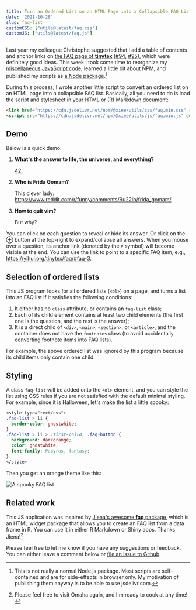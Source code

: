 ```yaml
---
title: Turn an Ordered List on an HTML Page into a Collapsible FAQ List
date: '2021-10-28'
slug: faq-list
customCSS: ["utils@latest/faq.css"]
customJS: ["utils@latest/faq.js"]
---
```


Last year my colleague Christophe suggested that I add a table of contents and
anchor links on [the FAQ page of **tinytex**](https://yihui.org/tinytex/faq/)
([#94](https://github.com/yihui/yihui.org/issues/94),
[#95](https://github.com/yihui/yihui.org/issues/95)), which were definitely good
ideas. This week I took some time to reorganize my [miscellaneous JavaScript
code](https://github.com/yihui/misc.js), learned a little bit about NPM, and
published my scripts as [a Node
package](https://www.npmjs.com/package/@xiee/utils).[^1]

[^1]: This is not really a normal Node.js package. Most scripts are
    self-contained and are for side-effects in browser only. My motivation of
    publishing them anyway is to be able to use jsdelivr.com.

During this process, I wrote another little script to convert an ordered list on
an HTML page into a collapsible FAQ list. Basically, all you need to do is load
the script and stylesheet in your HTML or (R) Markdown document:

``` html
<link href="https://cdn.jsdelivr.net/npm/@xiee/utils/css/faq.min.css" rel="stylesheet">
<script src="https://cdn.jsdelivr.net/npm/@xiee/utils/js/faq.min.js" defer></script>
```

## Demo

Below is a quick demo:

1.  **What's the answer to life, the universe, and everything?**

    [42.](https://en.wikipedia.org/wiki/42_(number)#The_Hitchhiker's_Guide_to_the_Galaxy)

2.  **Who is Frida Gomam?**

    This clever lady:
    <https://www.reddit.com/r/funny/comments/9u22lb/frida_gomam/>

3.  **How to quit vim?**

    But why?

You can click on each question to reveal or hide its answer. Or click on the ⊕
button at the top-right to expand/collapse all answers. When you mouse over a
question, its anchor link (denoted by the `#` symbol) will become visible at the
end. You can use the link to point to a specific FAQ item, e.g.,
<https://yihui.org/tinytex/faq/#faq-3>.

## Selection of ordered lists

This JS program looks for all ordered lists (`<ol>`) on a page, and turns a list
into an FAQ list if it satisfies the following conditions:

1.  It either has no `class` attribute, or contains an `faq-list` class;
2.  Each of its child element contains at least two child elements (the first
    one is the question, and the rest is the answer);
3.  It is a direct child of `<div>`, `<main>`, `<section>`, or `<article>`, and
    the container does not have the `footnotes` class (to avoid accidentally
    converting footnote items into FAQ lists).

For example, the above ordered list was ignored by this program because its
child items only contain one child.

## Styling

A class `faq-list` will be added onto the `<ol>` element, and you can style the
list using CSS rules if you are not satisfied with the default minimal styling.
For example, since it is Halloween, let's make the list a little spooky:

``` css
<style type="text/css">
.faq-list > li {
  border-color: ghostwhite;
}
.faq-list > li > :first-child, .faq-button {
  background: darkorange;
  color: ghostwhite;
  font-family: Papyrus, fantasy;
}
</style>
```

<script>
(() => {
  const s = document.currentScript;
  s.insertAdjacentHTML('afterend', s.previousElementSibling.innerText);
})();
</script>

Then you get an orange theme like this:

![A spooky FAQ
list](https://user-images.githubusercontent.com/163582/139451452-255564fa-78a1-4403-ad61-d869960f0807.png)

## Related work

This JS application was inspired by [Jiena's awesome **faq**
package](https://github.com/jienagu/faq), which is an HTML widget package that
allows you to create an FAQ list from a data frame in R. You can use it in
either R Markdown or Shiny apps. Thanks Jiena![^2]

[^2]: Please feel free to visit Omaha again, and I'm ready to cook at any time!

Please feel free to let me know if you have any suggestions or feedback. You can
either leave a comment below or [file an issue to
Github](https://github.com/yihui/misc.js).

